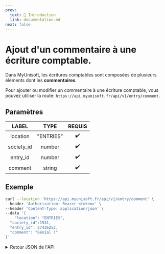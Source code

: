 ```yaml
---
prev:
  text: 🐤 Introduction
  link: documentation.md
next: false
---
```


# Ajout d'un commentaire à une écriture comptable.

Dans MyUnisoft, les écritures comptables sont composées de plusieurs élèments dont les **commentaires**.

Pour ajouter ou modifier un commentaire à une écriture comptable, vous pouvez utiliser la route: `https://api.myunisoft.fr/api/v1/entry/comment`.

## Paramètres

| LABEL | TYPE | REQUIS |
|:---------------:|:---------------:|:---------------:|
| location | "ENTRIES" | ✔️ |
| society_id | number | ✔️ |
| entry_id | number | ✔️ |
| comment | string | ✔️ |

## Exemple

```bash
curl --location 'https://api.myunisoft.fr/api/v1/entry/comment' \
--header 'Authorization: Bearer <token>' \
--header 'Content-Type: application/json' \
--data '{
	"location": "ENTRIES",
  "society_id":1531,
  "entry_id": 27436252,
  "comment": "Génial !"
}'
```

<details class="details custom-block">
  <summary markdown="span">Retour JSON de l'API</summary>

  ```json
  [
    {
        "id": 21909,
        "body": "Génial !",
        "date": "2020-04-27T12:29:25",
        "name": "Léon S",
        "history": [],
        "initials": "LS",
        "avatarImgSrc": "<link>"
    }
  ]
  ```
</details>
